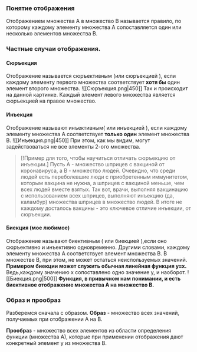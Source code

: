 ### Понятие отображения
Отображением множества A в множество B называется правило, по которому каждому элементу множества А сопоставляется один или несколько элементов множества В.

### Частные случаи отображения.
#### **Сюръекция**
Отображение называется сюръективным (или сюръекцией ), если каждому элементу первого множества соответствует **хотя бы** один элемент второго множества.
![[Сюръекция.png|450]]
Так и происходит на данной картинке. Каждый элемент левого множества является сюръекцией на правое множество.

#### **Инъекция**
Отображение называют инъективным( или инъекцией ), если каждому элементу множества А соответствует **только один** элемент множества В.
![[Инъекция.png|450]]
При этом, как мы видим, могут задействоваться не все элементы 2-ого множества.
> [!Пример для того, чтобы научиться отличать сюръекцию от инъекции.]
> Пусть А - множество шприцев с вакциной от коронавируса, а B - множество людей. Очевидно, что среди людей есть переболевшие люди с приобретенным иммунитетом, которым вакцина не нужна, а шприцев с вакциной меньше, чем всех людей вместе взятых. Так вот, врачи, выполняя вакцинацию с использованием всех шприцев, выполняют инъекцию (да, каламбур) множества шприцев в множество людей. В итоге не каждому досталось вакцины - это ключевое отличие инъекции, от сюръекции.

#### **Биекция (мое любимое)**
Отображение называют биективным ( или биекцией ),если оно сюръективно и инъективно одновременно. Другими словами, каждому элементу множества А соответствует элемент множества В. В множестве В, при этом, не может остаться неиспользуемых значений.
**Примером биекции может служить обычная линейная функция y=x.** Ведь,каждому значению x сопоставлено одно значение y, и наоборот.
![[Биекция.png|500]]
**Функция, в привычном нам понимании, и есть биективное отображение множества А на множество В.**
### Образ и прообраз
Разберемся сначала с образом. 
**Образ** - множество всех значений, получаемых при отображении А на В. 

**Прообраз** - множество всех элементов из области определения функции (множества А), которые при применении отображения дают конкретный элемент y из множества В.
